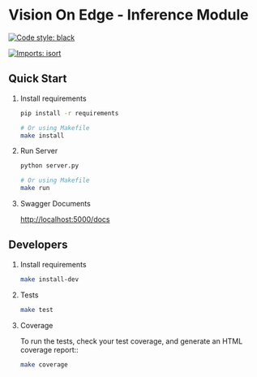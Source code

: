 # Vision On Edge - Inference Module

[![Code style: black](https://img.shields.io/badge/code%20style-black-000000.svg)](https://github.com/psf/black)

[![Imports: isort](https://img.shields.io/badge/%20imports-isort-%231674b1?style=flat&labelColor=00000)](https://pycqa.github.io/isort/)

## Quick Start

1. Install requirements

   ```bash
   pip install -r requirements

   # Or using Makefile
   make install
   ```

2. Run Server

   ```bash
   python server.py

   # Or using Makefile
   make run
   ```

3. Swagger Documents

   [http://localhost:5000/docs](http://localhost:5000/docs)

## Developers

1. Install requirements

   ```bash
   make install-dev
   ```

2. Tests

   ```bash
   make test
   ```

3. Coverage

   To run the tests, check your test coverage, and generate an HTML coverage report::

   ```bash
   make coverage
   ```
